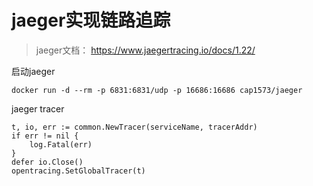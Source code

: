 # jaeger实现链路追踪

> jaeger文档： https://www.jaegertracing.io/docs/1.22/

启动jaeger
```
docker run -d --rm -p 6831:6831/udp -p 16686:16686 cap1573/jaeger
```

jaeger tracer
```
t, io, err := common.NewTracer(serviceName, tracerAddr)
if err != nil {
    log.Fatal(err)
}
defer io.Close()
opentracing.SetGlobalTracer(t)
```




